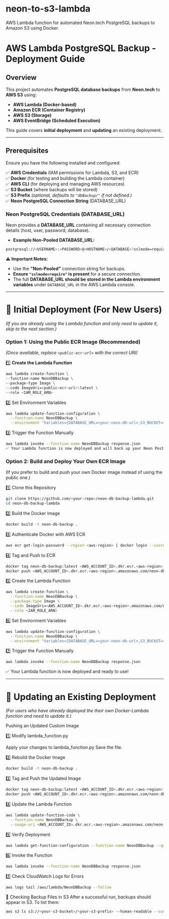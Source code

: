 # neon-to-s3-lambda
AWS Lambda function for automated Neon.tech PostgreSQL backups to Amazon S3 using Docker.

# **AWS Lambda PostgreSQL Backup - Deployment Guide**

## **Overview**
This project automates **PostgreSQL database backups** from **Neon.tech** to **AWS S3** using:
- **AWS Lambda (Docker-based)**
- **Amazon ECR (Container Registry)**
- **AWS S3 (Storage)**
- **AWS EventBridge (Scheduled Execution)**

This guide covers **initial deployment** and **updating** an existing deployment.

---

## **Prerequisites**
Ensure you have the following installed and configured:

✅ **AWS Credentials** (IAM permissions for Lambda, S3, and ECR)  
✅ **Docker** (for testing and building the Lambda container)  
✅ **AWS CLI** (for deploying and managing AWS resources)  
✅ **S3 Bucket** (where backups will be stored)  
✅ **S3 Prefix** *(optional, defaults to `"dbBackup/"` if not defined.)*  
✅ **Neon PostgreSQL Connection String** (DATABASE_URL)  

### **Neon PostgreSQL Credentials (DATABASE_URL)**
Neon provides a **DATABASE_URL** containing all necessary connection details (host, user, password, database).

- **Example Non-Pooled DATABASE_URL:**
```sh
postgresql://<USERNAME>:<PASSWORD>@<HOSTNAME>/<DATABASE>?sslmode=require
```

⚠ **Important Notes:**  
- Use the **"Non-Pooled"** connection string for backups.  
- **Ensure `"sslmode=require"` is present** for a secure connection.  
- The full **DATABASE_URL should be stored in the Lambda environment variables** under `DATABASE_URL` in the AWS Lambda console.

---

# 🚀 **Initial Deployment (For New Users)**  
*(If you are already using the Lambda function and only need to update it, skip to the next section.)*  

### **Option 1: Using the Public ECR Image (Recommended)**
*(Once available, replace `<public-ecr-url>` with the correct URI)*  

1️⃣ **Create the Lambda Function**  
```sh
aws lambda create-function \
--function-name NeonDBBackup \
--package-type Image \
--code ImageUri=<public-ecr-url>:latest \
--role <IAM_ROLE_ARN>
```
2️⃣ Set Environment Variables
```sh
aws lambda update-function-configuration \
  --function-name NeonDBBackup \
  --environment "Variables={DATABASE_URL=<your-neon-db-url>,S3_BUCKET=<your-s3-bucket>,S3_PREFIX=dbBackup/}"
```
3️⃣ Trigger the Function Manually
```sh
aws lambda invoke --function-name NeonDBBackup response.json
✅ Your Lambda function is now deployed and will back up your Neon PostgreSQL database to S3.
```


### **Option 2: Build and Deploy Your Own ECR Image**
(If you prefer to build and push your own Docker image instead of using the public one.)

1️⃣ Clone this Repository
```sh
git clone https://github.com/<your-repo>/neon-db-backup-lambda.git
cd neon-db-backup-lambda
```
2️⃣ Build the Docker Image
```sh
docker build -t neon-db-backup .
```
3️⃣ Authenticate Docker with AWS ECR
```sh
aws ecr get-login-password --region <aws-region> | docker login --username AWS --password-stdin <AWS_ACCOUNT_ID>.dkr.ecr.<aws-region>.amazonaws.com
```
4️⃣ Tag and Push to ECR
```sh
docker tag neon-db-backup:latest <AWS_ACCOUNT_ID>.dkr.ecr.<aws-region>.amazonaws.com/neon-db-backup:latest
docker push <AWS_ACCOUNT_ID>.dkr.ecr.<aws-region>.amazonaws.com/neon-db-backup:latest
```
5️⃣ Create the Lambda Function
```sh
aws lambda create-function \
  --function-name NeonDBBackup \
  --package-type Image \
  --code ImageUri=<AWS_ACCOUNT_ID>.dkr.ecr.<aws-region>.amazonaws.com/neon-db-backup:latest \
  --role <IAM_ROLE_ARN>
```
6️⃣ Set Environment Variables
```sh
aws lambda update-function-configuration \
  --function-name NeonDBBackup \
  --environment "Variables={DATABASE_URL=<your-neon-db-url>,S3_BUCKET=<your-s3-bucket>,S3_PREFIX=dbBackup/}"
```
7️⃣ Trigger the Function Manually
```sh
aws lambda invoke --function-name NeonDBBackup response.json
```
✅ Your Lambda function is now deployed and ready to use!

---
# 🔄 **Updating an Existing Deployment**
*(For users who have already deployed the their own Docker-Lambda function and need to update it.)*

Pushing an Updated Custom Image

1️⃣ Modify lambda_function.py

Apply your changes to lambda_function.py
Save the file.

2️⃣ Rebuild the Docker Image
```sh
docker build -t neon-db-backup .
```
3️⃣ Tag and Push the Updated Image
```sh
docker tag neon-db-backup:latest <AWS_ACCOUNT_ID>.dkr.ecr.<aws-region>.amazonaws.com/neon-db-backup:latest
docker push <AWS_ACCOUNT_ID>.dkr.ecr.<aws-region>.amazonaws.com/neon-db-backup:latest
```
4️⃣ Update the Lambda Function
```sh
aws lambda update-function-code \
  --function-name NeonDBBackup \
  --image-uri <AWS_ACCOUNT_ID>.dkr.ecr.<aws-region>.amazonaws.com/neon-db-backup:latest
```
5️⃣ Verify Deployment
```sh
aws lambda get-function-configuration --function-name NeonDBBackup --query "Code.ImageUri"
```
6️⃣ Invoke the Function
```sh
aws lambda invoke --function-name NeonDBBackup response.json
```
7️⃣ Check CloudWatch Logs for Errors
```sh
aws logs tail /aws/lambda/NeonDBBackup --follow
```
📁 Checking Backup Files in S3
After a successful run, backups should appear in S3.
To list them:
```sh
aws s3 ls s3://<your-s3-bucket>/<your-s3-prefix> --human-readable --summarize
```





